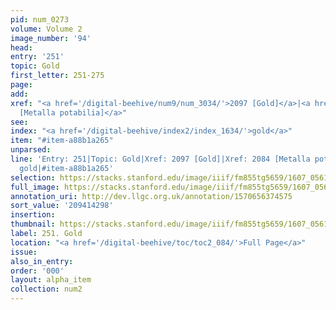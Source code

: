 ```yaml
---
pid: num_0273
volume: Volume 2
image_number: '94'
head:
entry: '251'
topic: Gold
first_letter: 251-275
page:
add:
xref: "<a href='/digital-beehive/num9/num_3034/'>2097 [Gold]</a>|<a href='/digital-beehive/num9/num_3020/'>2084
  [Metalla potabilia]</a>"
see:
index: "<a href='/digital-beehive/index2/index_1634/'>gold</a>"
item: "#item-a88b1a265"
unparsed:
line: 'Entry: 251|Topic: Gold|Xref: 2097 [Gold]|Xref: 2084 [Metalla potabilia]|Index:
  gold|#item-a88b1a265'
selection: https://stacks.stanford.edu/image/iiif/fm855tg5659/1607_0561/814,4298,2988,784/full/0/default.jpg
full_image: https://stacks.stanford.edu/image/iiif/fm855tg5659/1607_0561/full/full/0/default.jpg
annotation_uri: http://dev.llgc.org.uk/annotation/1570656374575
sort_value: '209414298'
insertion:
thumbnail: https://stacks.stanford.edu/image/iiif/fm855tg5659/1607_0561/814,4298,600,180/250,/0/default.jpg
label: 251. Gold
location: "<a href='/digital-beehive/toc/toc2_084/'>Full Page</a>"
issue:
also_in_entry:
order: '000'
layout: alpha_item
collection: num2
---
```

